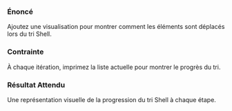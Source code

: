 ### Énoncé

Ajoutez une visualisation pour montrer comment les éléments sont déplacés lors du tri Shell.

### Contrainte

À chaque itération, imprimez la liste actuelle pour montrer le progrès du tri.

### Résultat Attendu

Une représentation visuelle de la progression du tri Shell à chaque étape.